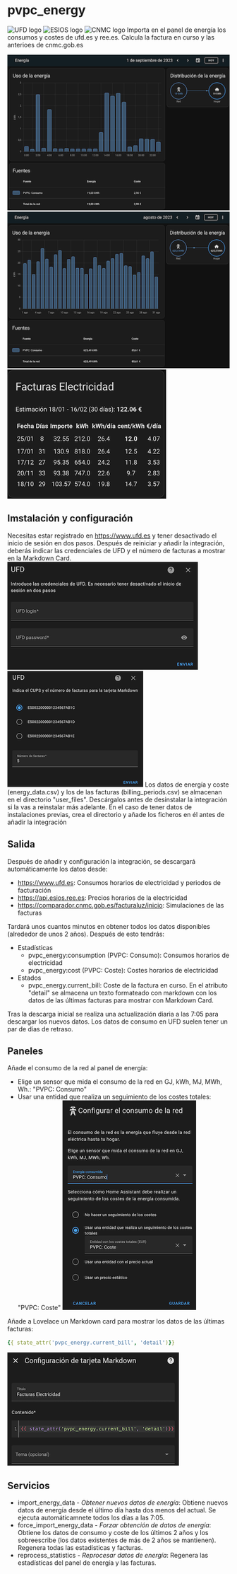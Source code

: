 # pvpc_energy
![UFD logo](https://github.com/yinyang17/pvpc_energy/raw/main/assets/logo-ufd.png) ![ESIOS logo](https://github.com/yinyang17/pvpc_energy/raw/main/assets/logo-esios.png) ![CNMC logo](https://github.com/yinyang17/pvpc_energy/raw/main/assets/logo-cnmc.png)
Importa en el panel de energía los consumos y costes de ufd.es y ree.es. Calcula la factura en curso y las anterioes de cnmc.gob.es

![Daily consumption](https://github.com/yinyang17/pvpc_energy/raw/main/assets/energy-daily.png)![Monthly consumption](https://github.com/yinyang17/pvpc_energy/raw/main/assets/energy-monthly.png)
![Bills](https://github.com/yinyang17/pvpc_energy/raw/main/assets/bills.png)

## Imstalación y configuración
Necesitas estar registrado en https://www.ufd.es y tener desactivado el inicio de sesión en dos pasos.
Después de reiniciar y añadir la integración, deberás indicar las credenciales de UFD y el número de facturas a mostrar en la Markdown Card.
![Config credentials](https://github.com/yinyang17/pvpc_energy/raw/main/assets/config-credentials.png)![Config bills](https://github.com/yinyang17/pvpc_energy/raw/main/assets/config-bills-number.png)
Los datos de energía y coste (energy_data.csv) y los de las facturas (billing_periods.csv) se almacenan en el directorio "user_files". Descárgalos antes de desinstalar la integración si la vas a reinstalar más adelante.
En el caso de tener datos de instalaciones previas, crea el directorio y añade los ficheros en él antes de añadir la integración

## Salida
Después de añadir y configuración la integración, se descargará automáticamente los datos desde:
* https://www.ufd.es: Consumos horarios de electricidad y periodos de facturación
* https://api.esios.ree.es: Precios horarios de la electricidad
* https://comparador.cnmc.gob.es/facturaluz/inicio: Simulaciones de las facturas

Tardará unos cuantos minutos en obtener todos los datos disponibles (alrededor de unos 2 años). Después de esto tendrás:
* Estadísticas
    * pvpc_energy:consumption (PVPC: Consumo): Consumos horarios de electricidad
    * pvpc_energy:cost (PVPC: Coste): Costes horarios de electricidad
* Estados
    * pvpc_energy.current_bill: Coste de la factura en curso. En el atributo "detail" se almacena un texto formateado con markdown con los datos de las últimas facturas para mostrar con Markdown Card.

Tras la descarga inicial se realiza una actualización diaria a las 7:05 para descargar los nuevos datos. Los datos de consumo en UFD suelen tener un par de días de retraso.

## Paneles
Añade el consumo de la red al panel de energía:
* Elige un sensor que mida el consumo de la red en GJ, kWh, MJ, MWh, Wh.: "PVPC: Consumo"
* Usar una entidad que realiza un seguimiento de los costes totales: "PVPC: Coste"
![Grid consumption configuration](https://github.com/yinyang17/pvpc_energy/raw/main/assets/grid-consumption-configuration.png)

Añade a Lovelace un Markdown card para mostrar los datos de las últimas facturas:
```yml
{{ state_attr('pvpc_energy.current_bill', 'detail')}}
```
![Markdown card configuration](https://github.com/yinyang17/pvpc_energy/raw/main/assets/markdown-card-config.png)

## Servicios
* import_energy_data - _Obtener nuevos datos de energía_: Obtiene nuevos datos de energía desde el último día hasta dos menos del actual. Se ejecuta automáticamnete todos los días a las 7:05.
* force_import_energy_data - _Forzar obtención de datos de energía_: Obtiene los datos de consumo y coste de los últimos 2 años y los sobreescribe (los datos existentes de más de 2 años se mantienen). Regenera todas las estadísticas y facturas.
* reprocess_statistics - _Reprocesar datos de energía_: Regenera las estadísticas del panel de energía y las facturas.
